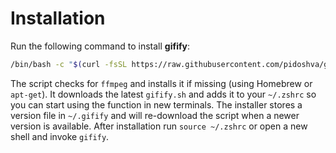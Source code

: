 # Installation

Run the following command to install **gifify**:

```bash
/bin/bash -c "$(curl -fsSL https://raw.githubusercontent.com/pidoshva/gifify/main/install.sh)"
```

The script checks for `ffmpeg` and installs it if missing (using Homebrew or `apt-get`). It downloads the latest `gifify.sh` and adds it to your `~/.zshrc` so you can start using the function in new terminals. The installer stores a version file in `~/.gifify` and will re-download the script when a newer version is available. After installation run `source ~/.zshrc` or open a new shell and invoke `gifify`.

